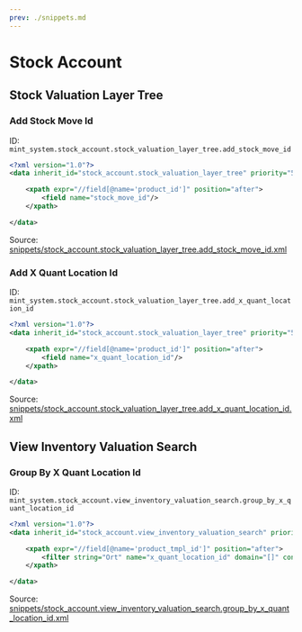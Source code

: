 ```yaml
---
prev: ./snippets.md
---
```

# Stock Account
## Stock Valuation Layer Tree  
### Add Stock Move Id  
ID: `mint_system.stock_account.stock_valuation_layer_tree.add_stock_move_id`  
```xml
<?xml version="1.0"?>
<data inherit_id="stock_account.stock_valuation_layer_tree" priority="50">

    <xpath expr="//field[@name='product_id']" position="after">
        <field name="stock_move_id"/>
    </xpath>

</data>
```
Source: [snippets/stock_account.stock_valuation_layer_tree.add_stock_move_id.xml](https://github.com/Mint-System/Odoo-Development/tree/14.0/snippets/stock_account.stock_valuation_layer_tree.add_stock_move_id.xml)

### Add X Quant Location Id  
ID: `mint_system.stock_account.stock_valuation_layer_tree.add_x_quant_location_id`  
```xml
<?xml version="1.0"?>
<data inherit_id="stock_account.stock_valuation_layer_tree" priority="50">

    <xpath expr="//field[@name='product_id']" position="after">
        <field name="x_quant_location_id"/>
    </xpath>

</data>
```
Source: [snippets/stock_account.stock_valuation_layer_tree.add_x_quant_location_id.xml](https://github.com/Mint-System/Odoo-Development/tree/14.0/snippets/stock_account.stock_valuation_layer_tree.add_x_quant_location_id.xml)

## View Inventory Valuation Search  
### Group By X Quant Location Id  
ID: `mint_system.stock_account.view_inventory_valuation_search.group_by_x_quant_location_id`  
```xml
<?xml version="1.0"?>
<data inherit_id="stock_account.view_inventory_valuation_search" priority="50">

    <xpath expr="//field[@name='product_tmpl_id']" position="after">
        <filter string="Ort" name="x_quant_location_id" domain="[]" context="{'group_by': 'x_quant_location_id'}"/>
    </xpath>

</data>
```
Source: [snippets/stock_account.view_inventory_valuation_search.group_by_x_quant_location_id.xml](https://github.com/Mint-System/Odoo-Development/tree/14.0/snippets/stock_account.view_inventory_valuation_search.group_by_x_quant_location_id.xml)

